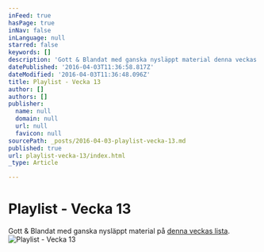 ```yaml
---
inFeed: true
hasPage: true
inNav: false
inLanguage: null
starred: false
keywords: []
description: 'Gott & Blandat med ganska nysläppt material denna veckas lista.'
datePublished: '2016-04-03T11:36:58.817Z'
dateModified: '2016-04-03T11:36:48.096Z'
title: Playlist - Vecka 13
author: []
authors: []
publisher:
  name: null
  domain: null
  url: null
  favicon: null
sourcePath: _posts/2016-04-03-playlist-vecka-13.md
published: true
url: playlist-vecka-13/index.html
_type: Article

---
```

# Playlist - Vecka 13

Gott & Blandat med ganska nysläppt material på [denna veckas lista][0].
![Playlist - Vecka 13](https://the-grid-user-content.s3-us-west-2.amazonaws.com/b3be846a-220d-49e9-b9c7-4f1b161181e6.png)

[0]: https://open.spotify.com/user/spiroue/playlist/3JkT6Jf3KBaGe1ViDDquK9